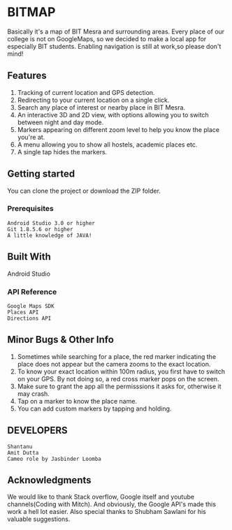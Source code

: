 # BITMAP

Basically it's a map of BIT Mesra and surrounding areas. Every place of our college is not on GoogleMaps, so we decided to make a local
app for especially BIT students. Enabling navigation is still at work,so please don't mind!

## Features

1) Tracking of current location and GPS detection.
2) Redirecting to your current location on a single click.
3) Search any place of interest or nearby place in BIT Mesra.
4) An interactive 3D and 2D view, with options allowing you to switch between night and day mode.
5) Markers appearing on different zoom level to help you know the place you're at.
6) A menu allowing you to show all hostels, academic places etc.
7) A single tap hides the markers.

## Getting started

You can clone the project or download the ZIP folder.

### Prerequisites

```
Android Studio 3.0 or higher
Git 1.8.5.6 or higher
A little knowledge of JAVA!
```

## Built With

Android Studio

### API Reference

```
Google Maps SDK
Places API
Directions API
```

## Minor Bugs & Other Info

1) Sometimes while searching for a place, the red marker indicating the place does not appear but the camera zooms to the exact location. 
2) To know your exact location within 100m radius, you first have to switch on your GPS. By not doing so, a red cross marker pops on the screen.
3) Make sure to grant the app all the permisssions it asks for, otherwise it may crash.
4) Tap on a marker to know the place name.
5) You can add custom markers by tapping and holding.

## DEVELOPERS

```
Shantanu
Amit Dutta
Cameo role by Jasbinder Loomba
```

## Acknowledgments

We would like to thank Stack overflow, Google itself and youtube channels(Coding with Mitch). And obviously, the Google API's made this 
work a hell lot easier. Also special thanks to Shubham Sawlani for his valuable suggestions.







